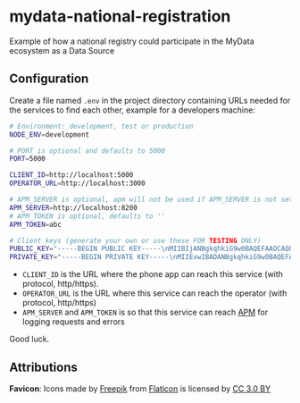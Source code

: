 # mydata-national-registration

Example of how a national registry could participate in the MyData ecosystem as a Data Source

## Configuration

Create a file named `.env` in the project directory containing URLs needed for the services to find each other, example for a developers machine:

```bash
# Environment: development, test or production
NODE_ENV=development

# PORT is optional and defaults to 5000
PORT=5000

CLIENT_ID=http://localhost:5000
OPERATOR_URL=http://localhost:3000

# APM_SERVER is optional, apm will not be used if APM_SERVER is not set
APM_SERVER=http://localhost:8200
# APM_TOKEN is optional, defaults to ''
APM_TOKEN=abc

# Client keys (generate your own or use these FOR TESTING ONLY)
PUBLIC_KEY="-----BEGIN PUBLIC KEY-----\nMIIBIjANBgkqhkiG9w0BAQEFAAOCAQ8AMIIBCgKCAQEAv/MgNZvi0YRhA0FePG6t\ne32qMz37tD1t6mKeVolt6OZt6pblbCIfIW7J99jyKy3Zk2aZF/Eerr86qjKFwGro\nAmGT4VN7bEtHOFnpj4jFf3wvo7weyRHBIh9rc5LJtZ8k1MWYGDqxT/H835ZhxMrI\niUHPVLB6JKhEBk1h8gHSJdH574T8ZNc4jrMgapOgCJqzP7OSpOEus3nRfv9vKMD8\nRGESJukNwj0Vxf4FlkuqPGhsp6ImRPKnvdCPnfInx2IEcgS3UU7sV6B7k14lzepl\n313KzFpbrS1qXbuEhwLsvIthNKqA5C/YOpiJz7NlC+sOQw8QxMLfTq9WmSuQ4HKn\n6QIDAQAB\n-----END PUBLIC KEY-----\n"
PRIVATE_KEY="-----BEGIN PRIVATE KEY-----\nMIIEvwIBADANBgkqhkiG9w0BAQEFAASCBKkwggSlAgEAAoIBAQC/8yA1m+LRhGED\nQV48bq17faozPfu0PW3qYp5WiW3o5m3qluVsIh8hbsn32PIrLdmTZpkX8R6uvzqq\nMoXAaugCYZPhU3tsS0c4WemPiMV/fC+jvB7JEcEiH2tzksm1nyTUxZgYOrFP8fzf\nlmHEysiJQc9UsHokqEQGTWHyAdIl0fnvhPxk1ziOsyBqk6AImrM/s5Kk4S6zedF+\n/28owPxEYRIm6Q3CPRXF/gWWS6o8aGynoiZE8qe90I+d8ifHYgRyBLdRTuxXoHuT\nXiXN6mXfXcrMWlutLWpdu4SHAuy8i2E0qoDkL9g6mInPs2UL6w5DDxDEwt9Or1aZ\nK5DgcqfpAgMBAAECggEBAKmQdvWknbwEO0cK6dps0yfyHPZjXQUd9wlE0ScVBFjn\nplXDsyvRALsiCZy+sz9do4TI75js0fQAziwnsWwHhKkF1gMJIlDKN0Iae27mncE+\nzT7RIkjxPDGOm/dexn2A9qJXY0KUJqq+1GoXiIq1sG1AC41+0IetdVoz5cBJx4DL\n8n8RuRHdayMGYovhidxZIzNsD4ClBTHIpXg04PKgzd6zGfD3rqPrmPauPcoqWPKB\nzFL2LdFvN2t60Zw94AnfXN7khTxd2c1017B2aFr0HGog8kn+sWPqc/45Uc7sBusz\nZWCgQR5VTZ48mfaNDMky0pG2DBjQTXNp+fsRXU+HJZkCgYEA7Ph+WWXQfOPNWgCh\nSLmC3G9ct0CQLJ/FTYyWD2wwC85tPQCNjeCuphUX8OkYmpq3jlXkmc0d6VqMBDDE\nex8THpfJ1w7SIN5EVHE4REF6Kvjq3auv3LXj1KWvkCEOV03knyLIbY8T1xoKhkyK\nx+uFKE0CQaAbtqDTgqd5m74v4EsCgYEAz10eAFN7YLChY2OkA1sSbcGnMITHjyzp\nGEU/3XqsKHzz0ikMLoLx5eU0Rm4AXSAnOHyfHSmRcGIAhcVION4Lo0sUM6S8mgpi\nwQtSY1VbgxBqVAwHeRdNcO0Knn9z4Z/iFpbnT+jXpHbi7jYkjrOIgUFH9P2Y4ki9\n50EWn9ByABsCgYEAs6jmajLF8Znoe78UiIWVUDjiC1FYvWxYcyYOMx0sBBd6PJCp\nwZJB90rwvsaKz9RTLAe07GJVtjDfDOJIZKw3m68q6PCkoSTCm17HcQBPdjsIHg3n\npCcG15bSVyyoqco1de0yFdYvDZsBtbZcVZwbdWWFO2n++ORP17PPgCOeOqcCgYAC\neJyb6mLFAzXZJl3VAGfW0QD6DgsGxMU+WczqCcU1ck/BiGWxxDO3xqR51mPAuFpf\nTPTkdxNZoIFbFr/GlbbTylhCSUtKFqeYn1brAiBmDnMF72LDaaitmNWQj/pEjRA3\nrrKw/BhdyGDp79E9thwBVlLSM5d30uAYemkXnHdPUwKBgQC1qURMS8K6tZdpxOcP\nn3SXm+kzQ6l8uTzUCa7OtokwzteG0wgbq211eUwHz/w5ZWm5WELEN/pYoIbiIQ0Y\nCmx4cdQdj30a+bIj3gKb9ZNxZobY5Fwu/YlsntG47kJLzIVBe/Pb+OQnE93ayD1c\nDNGvM0BRQBe5Q4QKhecExBAIGw==\n-----END PRIVATE KEY-----\n"
```

- `CLIENT_ID` is the URL where the phone app can reach this service (with protocol, http/https).
- `OPERATOR_URL` is the URL where this service can reach the operator (with protocol, http/https)
- `APM_SERVER` and `APM_TOKEN` is so that this service can reach [APM](https://www.npmjs.com/package/elastic-apm-node) for logging requests and errors

Good luck.

## Attributions

**Favicon**: Icons made by [Freepik](https://www.freepik.com/) from [Flaticon](https://www.flaticon.com/) is licensed by [CC 3.0 BY](http://creativecommons.org/licenses/by/3.0/)
